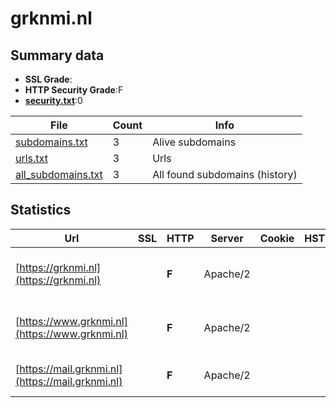 

# grknmi.nl
## Summary data


 - **SSL Grade**:
 - **HTTP Security Grade**:F
 - **[security.txt](https://www.digitaleoverheid.nl/nieuws/standaard-security-txt-nu-verplicht-voor-overheid/)**:0


| File       | Count | Info |
|------------|-------|------|
|[subdomains.txt](/data/grknmi.nl/subdomains.txt)|3|Alive subdomains|
|[urls.txt](/data/grknmi.nl/urls.txt)|3|Urls|
|[all_subdomains.txt](/data/grknmi.nl/all_subdomains.txt)|3|All found subdomains (history)|


## Statistics


| Url | SSL | HTTP | Server | Cookie | HSTS | CORS | CTO | CSP | XFO | XXP | RP |FP| Tech |Title |
|--------|-------|-------|------|------|------|------|------|------|------|------|------|------|------|------|
|[https://grknmi.nl](https://grknmi.nl)| | **F**|Apache/2| | | | | | | | :white_check_mark: | |Apache HTTP Server:2 PHP:7.2.34|Welkom bij de ge...|
|[https://www.grknmi.nl](https://www.grknmi.nl)| | **F**|Apache/2| | | | | | | | :white_check_mark: | |Apache HTTP Server:2 PHP:7.2.34|Welkom bij de ge...|
|[https://mail.grknmi.nl](https://mail.grknmi.nl)| | **F**|Apache/2| | | | | | | | :white_check_mark: | |Apache HTTP Server:2||

